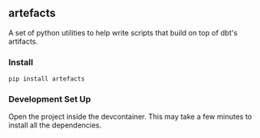 ## artefacts

A set of python utilities to help write scripts that build on top of dbt's artifacts.

### Install

```
pip install artefacts
```

### Development Set Up

Open the project inside the devcontainer. This may take a few minutes to install all the dependencies.
